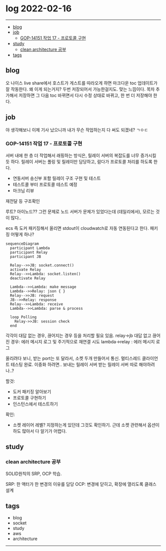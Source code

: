 # log 2022-02-16

---

- [blog](#blog)
- [job](#job)
  - [GOP-14151 작업 17 - 프로토콜 구현](#gop-14151-작업-17---프로토콜-구현)
- [study](#study)
  - [clean architecture 공부](#clean-architecture-공부)
- [tags](#tags)

## blog

오 나이스 live share에서 호스트가 게스트를 따라오게 하면 마크다운 toc 업데이트가 잘 작동한다. 왜 이게 되는거지? 두번 저장되어서 가능한걸지도. 맞는 느낌이다. 목차 추가해서 저장하면 그 다음 toc 바뀌면서 다시 수정 상태로 바뀌고, 한 번 더 저장해야 한다.

## job

야 생각해보니 이제 기사 났으니까 내가 무슨 작업하는지 다 써도 되겠네? ㄱㅇㄷ

### GOP-14151 작업 17 - 프로토콜 구현

서버 내에 한 층 더 작업해서 래핑하는 방식은, 릴레이 서버의 복잡도를 너무 증가시킬 듯 하다.
릴레이 서버는 폴링 및 릴레이만 담당하고, 람다가 프로토콜 처리를 하도록 한다.

- 연동서버 송신부 포함 릴레이 구조 구현 및 테스트
- 테스트콜 부터 프로토콜 테스트 예정
- 마크님 리뷰

재전달 등 구조확인

루트? 아이노드?? 그런 문제로 노드 서버가 문제가 있었다는데 (데일리에서), 모르는 것이 많다..

ecs 즉 도커 패키징해서 올리면 stdout이 cloudwatch로 자동 연동된다고 한다.
패키징 어떻게 하나?

```mermaid
sequenceDiagram
  participant Lambda
  participant Relay
  participant JB

  Relay-->>JB: socket.connect()
  activate Relay
  Relay-->>Lambda: socket.listen()
  deactivate Relay

  Lambda-->>Lambda: make message
  Lambda-->>Relay: json { }
  Relay-->>JB: request
  JB-->>Relay: response
  Relay-->>Lambda: receive
  Lambda-->>Lambda: parse & process

  loop Polling
    Relay->>JB: session check
  end
```

각각이 대답 없는 경우, 끊어지는 경우 등을 처리할 필요 있음.
relay->jb 대답 없고 끊어진 경우: 에러 메시지 로그 및 주기적으로 재연결 시도
lambda->relay : 에러 메시지 로그

올리려다 보니, 받는 port는 또 달라서, 소켓 두개 만들어서 통신. 멀티스레드 클라이언트 테스팅 완료. 이중화 하려면.. 보내는 릴레이 서버 받는 릴레이 서버 따로 해야하려나..?

할것:
- 도커 패키징 알아보기
- 프로토콜 구현하기
- 인스턴스에서 테스트하기

확인:
- 소켓 레이어 레벨? 지정하는게 있던데 그것도 확인하기.
근데 소켓 관련해서 옵션이 하도 많아서 다 알기가 어렵다.

## study

### clean architecture 공부

SOLID원칙의 SRP, OCP 학습.

SRP: 한 액터가 한 변경의 이유를 담당
OCP: 변경에 닫히고, 확장에 열리도록 클래스 설계

## tags

- blog
- socket
- study
- aws
- architecture

---
